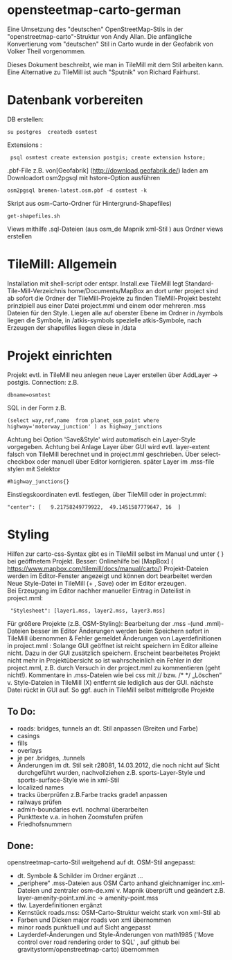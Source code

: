 # opensteetmap-carto-german

Eine Umsetzung des "deutschen" OpenStreetMap-Stils in der "openstreetmap-carto"-Struktur von Andy Allan.
Die anfängliche Konvertierung vom "deutschen" Stil in Carto wurde in der Geofabrik von Volker Theil vorgenommen. 

Dieses Dokument beschreibt, wie man in TileMill mit dem Stil arbeiten kann. Eine Alternative zu TileMill ist
auch "Sputnik" von Richard Fairhurst.

# Datenbank vorbereiten
DB erstellen: 
```
su postgres  createdb osmtest
```
Extensions :
```
 psql osmtest create extension postgis; create extension hstore;
```
.pbf-File z.B. von[Geofabrik] (http://download.geofabrik.de/) laden
am Downloadort osm2pgsql mit hstore-Option ausführen
```
osm2pgsql bremen-latest.osm.pbf -d osmtest -k 

```

Skript aus osm-Carto-Ordner für Hintergrund-Shapefiles)
```
get-shapefiles.sh
```
Views mithilfe .sql-Dateien (aus osm_de Mapnik xml-Stil ) aus Ordner views erstellen 

# TileMill: Allgemein
Installation mit shell-script oder entspr. Install.exe
TileMill legt Standard-Tile-Mill-Verzeichnis home/Documents/MapBox an
dort unter project sind ab sofort die Ordner der TileMill-Projekte zu finden
TileMill-Projekt besteht prinzipiell aus einer Datei project.mml und einem oder mehreren .mss Dateien für den Style. Liegen alle auf oberster Ebene im Ordner
in /symbols liegen die Symbole, in /atkis-symbols spezielle atkis-Symbole, nach Erzeugen der shapefiles liegen diese in /data
    
# Projekt einrichten
Projekt evtl. in TileMill neu anlegen
neue Layer erstellen über AddLayer → postgis. 
Connection: z.B. 
```
dbname=osmtest
```    
 SQL in der Form   z.B. 
```
(select way,ref,name  from planet_osm_point where highway='motorway_junction' ) as highway_junctions
```
Achtung bei Option 'Save&Style' wird automatisch ein Layer-Style vorgegeben.
Achtung bei Anlage Layer über GUI wird evtl. layer-extent  falsch von TileMill berechnet und in  project.mml geschrieben. Über select-checkbox oder manuell über Editor korrigieren. 
später Layer im .mss-file  stylen mit Selektor 
```
#highway_junctions{} 
```
Einstiegskoordinaten evtl. festlegen, über TileMill oder in project.mml: 
```
"center": [   9.21758249779922,  49.1451587779647, 16  ]
```

# Styling
Hilfen zur carto-css-Syntax gibt es in TileMill selbst im Manual und unter { } bei geöffnetem Projekt. Besser: Onlinehilfe bei [MapBox] ( https://www.mapbox.com/tilemill/docs/manual/carto/)
Projekt-Dateien werden im Editor-Fenster angezeigt und können dort bearbeitet werden
Neue Style-Datei  in TileMill (+ , Save) oder im Editor  erzeugen.  
Bei Erzeugung im Editor nachher manueller Eintrag  in Dateilist in project.mml:
```
 "Stylesheet": [layer1.mss, layer2.mss, layer3.mss] 
```
Für größere Projekte (z.B. OSM-Styling): Bearbeitung der  .mss -(und .mml)-Dateien besser im Editor 
Änderungen werden beim Speichern sofort in TileMill übernommen & Fehler gemeldet
Änderungen von Layerdefinitionen in  project.mml :  Solange GUI geöffnet ist reicht speichern im Editor alleine nicht. Dazu in der GUI zusätzlich speichern. 
Erscheint bearbeitetes Projekt nicht mehr in Projektübersicht so ist wahrscheinlich ein Fehler in der project.mml, z.B. durch  Versuch in der project.mml zu kommentieren (geht nicht!).
Kommentare in  .mss-Dateien  wie bei css mit // bzw. /* */ 
„Löschen“ v.  Style-Dateien  in TileMill  (X)  entfernt  sie lediglich aus der  GUI. 
nächste Datei rückt in GUI auf. So  ggf. auch in TileMill selbst  mittelgroße Projekte 

## To Do:
* roads: bridges, tunnels an dt. Stil anpassen (Breiten und Farbe)
* casings
* fills 
* overlays 
* je per .bridges, .tunnels
* Änderungen im dt. Stil seit r28081, 14.03.2012, die noch nicht auf Sicht durchgeführt wurden, nachvollziehen
 z.B. sports-Layer-Style und sports-surface-Style wie in xml-Stil
* localized names
* tracks überprüfen
z.B.Farbe tracks grade1 anpassen
* railways prüfen
* admin-boundaries evtl. nochmal überarbeiten
* Punkttexte v.a. in hohen Zoomstufen prüfen
* Friedhofsnummern

## Done:
openstreetmap-carto-Stil  weitgehend auf dt. OSM-Stil angepasst: 
* dt. Symbole & Schilder im Ordner ergänzt ...
* „periphere“ .mss-Dateien aus OSM Carto anhand  gleichnamiger inc.xml-Dateien und  zentraler osm-de.xml v. Mapnik überprüft und geändert
 z.B.  layer-amenity-point.xml.inc →  amenity-point.mss 
* tlw. Layerdefinitionen ergänzt
* Kernstück roads.mss: OSM-Carto-Struktur weicht stark von xml-Stil ab
* Farben und Dicken major roads von xml übernommen
* minor roads  punktuell und auf Sicht angepasst
* Layderdef-Änderungen und Style-Änderungen von math1985 ('Move control over road rendering order to SQL' ,  auf github bei  gravitystorm/openstreetmap-carto) übernommen
    

